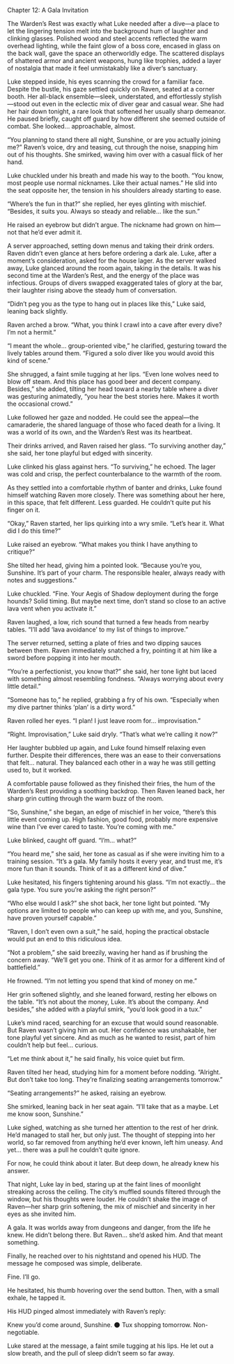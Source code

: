 Chapter 12: A Gala Invitation

The Warden’s Rest was exactly what Luke needed after a dive—a place to let the lingering tension melt into the background hum of laughter and clinking glasses. Polished wood and steel accents reflected the warm overhead lighting, while the faint glow of a boss core, encased in glass on the back wall, gave the space an otherworldly edge. The scattered displays of shattered armor and ancient weapons, hung like trophies, added a layer of nostalgia that made it feel unmistakably like a diver’s sanctuary.

Luke stepped inside, his eyes scanning the crowd for a familiar face. Despite the bustle, his gaze settled quickly on Raven, seated at a corner booth. Her all-black ensemble—sleek, understated, and effortlessly stylish—stood out even in the eclectic mix of diver gear and casual wear. She had her hair down tonight, a rare look that softened her usually sharp demeanor. He paused briefly, caught off guard by how different she seemed outside of combat. She looked… approachable, almost.

“You planning to stand there all night, Sunshine, or are you actually joining me?” Raven’s voice, dry and teasing, cut through the noise, snapping him out of his thoughts. She smirked, waving him over with a casual flick of her hand.

Luke chuckled under his breath and made his way to the booth. “You know, most people use normal nicknames. Like their actual names.” He slid into the seat opposite her, the tension in his shoulders already starting to ease.

“Where’s the fun in that?” she replied, her eyes glinting with mischief. “Besides, it suits you. Always so steady and reliable… like the sun.”

He raised an eyebrow but didn’t argue. The nickname had grown on him—not that he’d ever admit it.

A server approached, setting down menus and taking their drink orders. Raven didn’t even glance at hers before ordering a dark ale. Luke, after a moment’s consideration, asked for the house lager. As the server walked away, Luke glanced around the room again, taking in the details. It was his second time at the Warden’s Rest, and the energy of the place was infectious. Groups of divers swapped exaggerated tales of glory at the bar, their laughter rising above the steady hum of conversation.

“Didn’t peg you as the type to hang out in places like this,” Luke said, leaning back slightly.

Raven arched a brow. “What, you think I crawl into a cave after every dive? I’m not a hermit.”

“I meant the whole… group-oriented vibe,” he clarified, gesturing toward the lively tables around them. “Figured a solo diver like you would avoid this kind of scene.”

She shrugged, a faint smile tugging at her lips. “Even lone wolves need to blow off steam. And this place has good beer and decent company. Besides,” she added, tilting her head toward a nearby table where a diver was gesturing animatedly, “you hear the best stories here. Makes it worth the occasional crowd.”

Luke followed her gaze and nodded. He could see the appeal—the camaraderie, the shared language of those who faced death for a living. It was a world of its own, and the Warden’s Rest was its heartbeat.

Their drinks arrived, and Raven raised her glass. “To surviving another day,” she said, her tone playful but edged with sincerity.

Luke clinked his glass against hers. “To surviving,” he echoed. The lager was cold and crisp, the perfect counterbalance to the warmth of the room.

As they settled into a comfortable rhythm of banter and drinks, Luke found himself watching Raven more closely. There was something about her here, in this space, that felt different. Less guarded. He couldn’t quite put his finger on it.

“Okay,” Raven started, her lips quirking into a wry smile. “Let’s hear it. What did I do this time?”

Luke raised an eyebrow. “What makes you think I have anything to critique?”

She tilted her head, giving him a pointed look. “Because you’re you, Sunshine. It’s part of your charm. The responsible healer, always ready with notes and suggestions.”

Luke chuckled. “Fine. Your Aegis of Shadow deployment during the forge hounds? Solid timing. But maybe next time, don’t stand so close to an active lava vent when you activate it.”

Raven laughed, a low, rich sound that turned a few heads from nearby tables. “I’ll add ‘lava avoidance’ to my list of things to improve.”

The server returned, setting a plate of fries and two dipping sauces between them. Raven immediately snatched a fry, pointing it at him like a sword before popping it into her mouth.

“You’re a perfectionist, you know that?” she said, her tone light but laced with something almost resembling fondness. “Always worrying about every little detail.”

“Someone has to,” he replied, grabbing a fry of his own. “Especially when my dive partner thinks ‘plan’ is a dirty word.”

Raven rolled her eyes. “I plan! I just leave room for… improvisation.”

“Right. Improvisation,” Luke said dryly. “That’s what we’re calling it now?”

Her laughter bubbled up again, and Luke found himself relaxing even further. Despite their differences, there was an ease to their conversations that felt… natural. They balanced each other in a way he was still getting used to, but it worked.

A comfortable pause followed as they finished their fries, the hum of the Warden’s Rest providing a soothing backdrop. Then Raven leaned back, her sharp grin cutting through the warm buzz of the room.

“So, Sunshine,” she began, an edge of mischief in her voice, “there’s this little event coming up. High fashion, good food, probably more expensive wine than I’ve ever cared to taste. You’re coming with me.”

Luke blinked, caught off guard. “I’m… what?”

“You heard me,” she said, her tone as casual as if she were inviting him to a training session. “It’s a gala. My family hosts it every year, and trust me, it’s more fun than it sounds. Think of it as a different kind of dive.”

Luke hesitated, his fingers tightening around his glass. “I’m not exactly… the gala type. You sure you’re asking the right person?”

“Who else would I ask?” she shot back, her tone light but pointed. “My options are limited to people who can keep up with me, and you, Sunshine, have proven yourself capable.”

“Raven, I don’t even own a suit,” he said, hoping the practical obstacle would put an end to this ridiculous idea.

“Not a problem,” she said breezily, waving her hand as if brushing the concern away. “We’ll get you one. Think of it as armor for a different kind of battlefield.”

He frowned. “I’m not letting you spend that kind of money on me.”

Her grin softened slightly, and she leaned forward, resting her elbows on the table. “It’s not about the money, Luke. It’s about the company. And besides,” she added with a playful smirk, “you’d look good in a tux.”

Luke’s mind raced, searching for an excuse that would sound reasonable. But Raven wasn’t giving him an out. Her confidence was unshakable, her tone playful yet sincere. And as much as he wanted to resist, part of him couldn’t help but feel… curious.

“Let me think about it,” he said finally, his voice quiet but firm.

Raven tilted her head, studying him for a moment before nodding. “Alright. But don’t take too long. They’re finalizing seating arrangements tomorrow.”

“Seating arrangements?” he asked, raising an eyebrow.

She smirked, leaning back in her seat again. “I’ll take that as a maybe. Let me know soon, Sunshine.”

Luke sighed, watching as she turned her attention to the rest of her drink. He’d managed to stall her, but only just. The thought of stepping into her world, so far removed from anything he’d ever known, left him uneasy. And yet… there was a pull he couldn’t quite ignore.

For now, he could think about it later. But deep down, he already knew his answer.

That night, Luke lay in bed, staring up at the faint lines of moonlight streaking across the ceiling. The city’s muffled sounds filtered through the window, but his thoughts were louder. He couldn’t shake the image of Raven—her sharp grin softening, the mix of mischief and sincerity in her eyes as she invited him.

A gala. It was worlds away from dungeons and danger, from the life he knew. He didn’t belong there. But Raven… she’d asked him. And that meant something.

Finally, he reached over to his nightstand and opened his HUD. The message he composed was simple, deliberate.

Fine. I’ll go.

He hesitated, his thumb hovering over the send button. Then, with a small exhale, he tapped it.

His HUD pinged almost immediately with Raven’s reply:

Knew you’d come around, Sunshine. 🌑 Tux shopping tomorrow. Non-negotiable.

Luke stared at the message, a faint smile tugging at his lips. He let out a slow breath, and the pull of sleep didn’t seem so far away.
